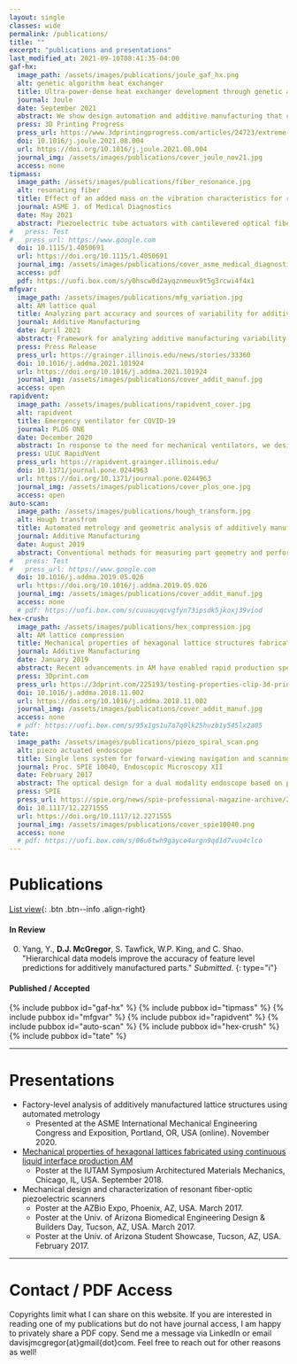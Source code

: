 ```yaml
---
layout: single
classes: wide
permalink: /publications/
title: ""
excerpt: "publications and presentations"
last_modified_at: 2021-09-10T08:41:35-04:00
gaf-hx:
  image_path: /assets/images/publications/joule_gaf_hx.png
  alt: genetic algorithm heat exchanger
  title: Ultra-power-dense heat exchanger development through genetic algorithm design and additive manufacturing
  journal: Joule
  date: September 2021
  abstract: We show design automation and additive manufacturing that can achieve high heat transfer with complex 3D structures internal to the heat exchanger that cannot be made with conventional methods. The resulting device achieves a power density and specific power significantly higher than that of most conventional heat exchangers. 
  press: 3D Printing Progress
  press_url: https://www.3dprintingprogress.com/articles/24723/extreme-heat-exchanger-using-metal-3d-printing
  doi: 10.1016/j.joule.2021.08.004
  url: https://doi.org/10.1016/j.joule.2021.08.004
  journal_img: /assets/images/publications/cover_joule_nov21.jpg
  access: none
tipmass:
  image_path: /assets/images/publications/fiber_resonance.jpg
  alt: resonating fiber
  title: Effect of an added mass on the vibration characteristics for raster scanning of a cantilevered optical fiber
  journal: ASME J. of Medical Diagnostics
  date: May 2021
  abstract: Piezoelectric tube actuators with cantilevered optical fibers enable the miniaturization of scanning image acquisition techniques for endoscopic implementation. We explore adding a mass at an intermediate location along the length of the fiber to alter the resonant frequencies of the system and enable raster scanning. We provide a mathematical model to predict resonant frequencies for a cantilevered beam with an intermediate mass.
#   press: Test
#   press_url: https://www.google.com
  doi: 10.1115/1.4050691
  url: https://doi.org/10.1115/1.4050691
  journal_img: /assets/images/publications/cover_asme_medical_diagnostics.jpg
  access: pdf
  pdf: https://uofi.box.com/s/y0hscw0d2ayqznmeux9t5g3rcwi4f4x1
mfgvar:
  image_path: /assets/images/publications/mfg_variation.jpg
  alt: AM lattice qual
  title: Analyzing part accuracy and sources of variability for additively manufactured lattice parts made on multiple printers
  journal: Additive Manufacturing
  date: April 2021
  abstract: Framework for analyzing additive manufacturing variability. Statistical modeling analyzes accuracy for hexagonal lattice parts made on multiple printers. Part accuracy varies for different printers even when all other parameters are constant. 
  press: Press Release
  press_url: https://grainger.illinois.edu/news/stories/33360
  doi: 10.1016/j.addma.2021.101924
  url: https://doi.org/10.1016/j.addma.2021.101924
  journal_img: /assets/images/publications/cover_addit_manuf.jpg
  access: open
rapidvent:
  image_path: /assets/images/publications/rapidvent_cover.jpg
  alt: rapidvent
  title: Emergency ventilator for COVID-19
  journal: PLOS ONE
  date: December 2020
  abstract: In response to the need for mechanical ventilators, we designed and tested an emergency ventilator (EV) that can control a patient’s peak inspiratory pressure (PIP) and breathing rate, while keeping a positive end expiratory pressure (PEEP). This article describes the rapid design, prototyping, and testing of the EV. The development process was enabled by rapid design iterations using additive manufacturing (AM). In the initial design phase, iterations between design, AM, and testing enabled a working prototype within one week.
  press: UIUC RapidVent
  press_url: https://rapidvent.grainger.illinois.edu/
  doi: 10.1371/journal.pone.0244963
  url: https://doi.org/10.1371/journal.pone.0244963
  journal_img: /assets/images/publications/cover_plos_one.jpg
  access: open
auto-scan:
  image_path: /assets/images/publications/hough_transform.jpg
  alt: Hough transfrom
  title: Automated metrology and geometric analysis of additively manufactured lattice structures
  journal: Additive Manufacturing
  date: August 2019
  abstract: Conventional methods for measuring part geometry and performing quality control, which typically use a small number of low-dimensional measurements, are not well suited for the complex structures enabled by additive manufacturing (AM), such as lattice structures. This paper describes a method for scanning and automatically extracting hundreds of individual features and applies this method to characterize AM lattice structures in both two-dimensional and three-dimensional lattices.
#   press: Test
#   press_url: https://www.google.com
  doi: 10.1016/j.addma.2019.05.026
  url: https://doi.org/10.1016/j.addma.2019.05.026
  journal_img: /assets/images/publications/cover_addit_manuf.jpg
  access: none
  # pdf: https://uofi.box.com/s/cuuauyqcvgfyn73ipsdk5jkoxj39viod
hex-crush:
  image_path: /assets/images/publications/hex_compression.jpg
  alt: AM lattice compression
  title: Mechanical properties of hexagonal lattice structures fabricated using continuous liquid interface production additive manufacturing
  journal: Additive Manufacturing
  date: January 2019
  abstract: Recent advancements in AM have enabled rapid production speeds, high spatial resolution, and a variety of engineering polymers. An open question remains whether production grade additive manufacturing (AM) can accurately and repeatably produce lattice parts. This study presents design, production, and mechanical property testing of hexagonal lattice parts manufactured using continuous liquid interface production (CLIP) based AM.
  press: 3Dprint.com
  press_url: https://3dprint.com/225193/testing-properties-clip-3d-prints/
  doi: 10.1016/j.addma.2018.11.002
  url: https://doi.org/10.1016/j.addma.2018.11.002
  journal_img: /assets/images/publications/cover_addit_manuf.jpg
  access: none
  # pdf: https://uofi.box.com/s/95x1gs1u7a7q0lk25huzb1y545lx2a05
tate:
  image_path: /assets/images/publications/piezo_spiral_scan.png
  alt: piezo actuated endoscope
  title: Single lens system for forward-viewing navigation and scanning side-viewing optical coherence tomography
  journal: Proc. SPIE 10040, Endoscopic Microscopy XII
  date: February 2017
  abstract: The optical design for a dual modality endoscope based on piezo scanning fiber technology is presented including a novel technique to combine forward-viewing navigation and side viewing OCT. Potential applications include navigating body lumens such as the fallopian tube, biliary ducts and cardiovascular system. A custom cover plate provides a rotationally symmetric double reflection of the OCT beam to deviate and focus the OCT beam out the side of the endoscope for cross-sectional imaging of the tubal lumen.
  press: SPIE
  press_url: https://spie.org/news/spie-professional-magazine-archive/2017-october/imaging-the-cancer-cure
  doi: 10.1117/12.2271555
  url: https://doi.org/10.1117/12.2271555
  journal_img: /assets/images/publications/cover_spie10040.png
  access: none
  # pdf: https://uofi.box.com/s/06u6twh9gayco4urgn9qd1d7vuo4clco
---
```

# Publications

[List view](/publications-list/){: .btn .btn--info .align-right}

#### In Review
<!-- *Submitted/Revised/Accepted* -- Title of article  -->
0. Yang, Y., **D.J. McGregor**, S. Tawfick, W.P. King, and C. Shao. "Hierarchical data models improve the accuracy of feature level predictions for additively manufactured parts." *Submitted*.
{: type="i"}

#### Published / Accepted
{% include pubbox id="gaf-hx" %}
{% include pubbox id="tipmass" %}
{% include pubbox id="mfgvar" %}
{% include pubbox id="rapidvent" %}
{% include pubbox id="auto-scan" %}
{% include pubbox id="hex-crush" %}
{% include pubbox id="tate" %}

---
# Presentations
- Factory-level analysis of additively manufactured lattice structures using automated metrology
    - Presented at the ASME International Mechanical Engineering Congress and Exposition, Portland, OR, USA (online). November 2020.
- [Mechanical properties of hexagonal lattices fabricated using continuous liquid interface production AM](https://docs.lib.purdue.edu/iutam/presentations/abstracts/50/)
    - Poster at the IUTAM Symposium Architectured Materials Mechanics, Chicago, IL, USA. September 2018.
- Mechanical design and characterization of resonant fiber-optic piezoelectric scanners
    - Poster at the AZBio Expo, Phoenix, AZ, USA. March 2017.
    - Poster at the Univ. of Arizona Biomedical Engineering Design & Builders Day, Tucson, AZ, USA. March 2017.
    - Poster at the Univ. of Arizona Student Showcase, Tucson, AZ, USA. February 2017.

---
# Contact / PDF Access
Copyrights limit what I can share on this website. If you are interested in reading one of my publications but do not have journal access, I am happy to privately share a PDF copy. Send me a message via LinkedIn or email davisjmcgregor{at}gmail{dot}com. Feel free to reach out for other reasons as well!

<!-- dimensions badge -->
<script async src="https://badge.dimensions.ai/badge.js" charset="utf-8"></script>
<!-- altmetric badge -->
<script type='text/javascript' src='https://d1bxh8uas1mnw7.cloudfront.net/assets/embed.js'></script>
